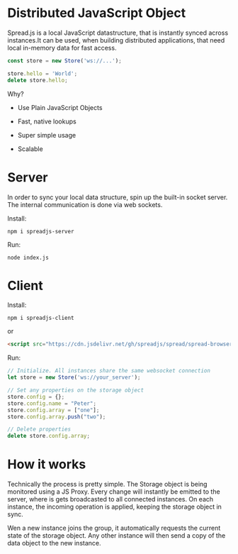 # Distributed JavaScript Object

Spread.js is a local JavaScript datastructure, that is instantly synced across instances.It can be used, when building distributed applications, that need local in-memory data for fast access.

```javascript
const store = new Store('ws://...'); 

store.hello = 'World'; 
delete store.hello;
```

Why?

- Use Plain JavaScript Objects

- Fast, native lookups

- Super simple usage

- Scalable


# Server

In order to sync your local data structure, spin up the built-in socket server. The internal communication is done via web sockets.

Install:

```shell
npm i spreadjs-server
```

Run: 
```shell
node index.js
```

# Client

Install:

```shell
npm i spreadjs-client
```

 or

```html
<script src="https://cdn.jsdelivr.net/gh/spreadjs/spread/spread-browser.js" />
```

Run:

```javascript
// Initialize. All instances share the same websocket connection
let store = new Store('ws://your_server');

// Set any properties on the storage object
store.config = {};
store.config.name = "Peter";
store.config.array = ["one"];
store.config.array.push("two");

// Delete properties
delete store.config.array;
```

# How it works

Technically the process is pretty simple. The Storage object is being monitored using a JS Proxy. Every change will instantly be emitted to the server, where is gets broadcasted to all connected instances. On each instance, the incoming operation is applied, keeping the storage object in sync.

Wen a new instance joins the group, it automatically requests the current state of the storage object. Any other instance will then send a copy of the data object to the new instance.